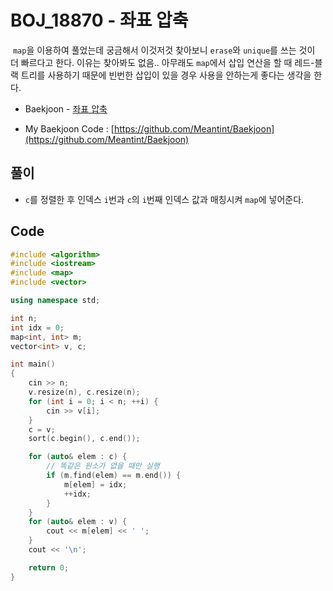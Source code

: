 # BOJ_18870 - 좌표 압축

&nbsp;`map`을 이용하여 풀었는데 궁금해서 이것저것 찾아보니 `erase`와 `unique`를 쓰는 것이 더 빠르다고 한다. 이유는 찾아봐도 없음.. 아무래도 `map`에서 삽입 연산을 할 때 레드-블랙 트리를 사용하기 때문에 빈번한 삽입이 있을 경우 사용을 안하는게 좋다는 생각을 한다.

- Baekjoon - [좌표 압축](https://www.acmicpc.net/problem/18870)

- My Baekjoon Code : [https://github.com/Meantint/Baekjoon](https://github.com/Meantint/Baekjoon)

## 풀이

- `c`를 정렬한 후 인덱스 `i`번과 `c`의 `i`번째 인덱스 값과 매칭시켜 `map`에 넣어준다.

## Code

```cpp
#include <algorithm>
#include <iostream>
#include <map>
#include <vector>

using namespace std;

int n;
int idx = 0;
map<int, int> m;
vector<int> v, c;

int main()
{
    cin >> n;
    v.resize(n), c.resize(n);
    for (int i = 0; i < n; ++i) {
        cin >> v[i];
    }
    c = v;
    sort(c.begin(), c.end());

    for (auto& elem : c) {
        // 똑같은 원소가 없을 때만 실행
        if (m.find(elem) == m.end()) {
            m[elem] = idx;
            ++idx;
        }
    }
    for (auto& elem : v) {
        cout << m[elem] << ' ';
    }
    cout << '\n';

    return 0;
}
```
